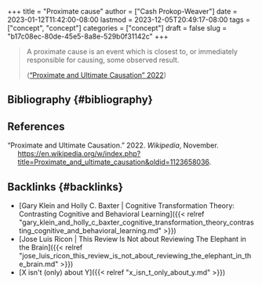 +++
title = "Proximate cause"
author = ["Cash Prokop-Weaver"]
date = 2023-01-12T11:42:00-08:00
lastmod = 2023-12-05T20:49:17-08:00
tags = ["concept", "concept"]
categories = ["concept"]
draft = false
slug = "b17c08ec-80de-45e5-8a8e-529b0f31142c"
+++

> A proximate cause is an event which is closest to, or immediately responsible for causing, some observed result.
>
> (<a href="#citeproc_bib_item_1">“Proximate and Ultimate Causation” 2022</a>)


## Bibliography {#bibliography}

## References

<style>.csl-entry{text-indent: -1.5em; margin-left: 1.5em;}</style><div class="csl-bib-body">
  <div class="csl-entry"><a id="citeproc_bib_item_1"></a>“Proximate and Ultimate Causation.” 2022. <i>Wikipedia</i>, November. <a href="https://en.wikipedia.org/w/index.php?title=Proximate_and_ultimate_causation&oldid=1123658036">https://en.wikipedia.org/w/index.php?title=Proximate_and_ultimate_causation&#38;oldid=1123658036</a>.</div>
</div>


## Backlinks {#backlinks}

-   [Gary Klein and Holly C. Baxter | Cognitive Transformation Theory: Contrasting Cognitive and Behavioral Learning]({{< relref "gary_klein_and_holly_c_baxter_cognitive_transformation_theory_contrasting_cognitive_and_behavioral_learning.md" >}})
-   [Jose Luis Ricon | This Review Is Not about Reviewing The Elephant in the Brain]({{< relref "jose_luis_ricon_this_review_is_not_about_reviewing_the_elephant_in_the_brain.md" >}})
-   [X isn't (only) about Y]({{< relref "x_isn_t_only_about_y.md" >}})
